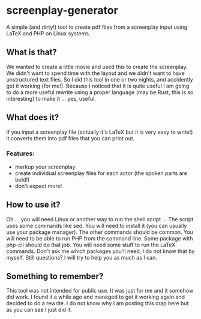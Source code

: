 # screenplay-generator
A simple (and dirty!) tool to create pdf files from a screenplay input using LaTeX and PHP on Linux systems.


## What is that?
We wanted to create a little movie and used this to create the screenplay. We didn't want to spend time with the layout and we didn't want to have unstructured text files. So I did this tool in one or two nights, and accidently got it working (for me!). 
Because I noticed that it is quite useful I am going to do a more useful rewrite using a proper language (may be Rust, this is so interesting) to make it ... yes, useful.

## What does it?
If you input a screenplay file (actually it's LaTeX but it is very easy to write!) it converts them into pdf files that you can print out.

### Features: 
- markup your screenplay
- create individual screenplay files for each actor (the spoken parts are bold!)
- don't expect more!

## How to use it?
Oh ... you will need Linux or another way to run the shell script ... 
The script uses some commands like sed. You will need to install it (you can usually use your package manager). The other commands should be common.
You will need to be able to run PHP from the command line. Some package with php-cli should do that job.
You will need some stuff to run the LaTeX commands. Don't ask me which packages you'll need, I do not know that by myself.
Still questions? I will try to help you as much as I can.

## Something to remember?
This tool was not intended for public use. It was just for me and it somehow did work. I found it a while ago and managed to get it working again and decided to do a rewrite. I do not know why I am posting this crap here but as you can see I just did it.
